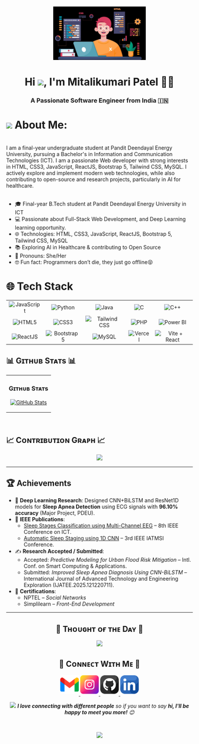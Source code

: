 <p align="center">
  <img src="image.jpg" width="250" />
</p>

<h1 align="center">Hi <img src="https://raw.githubusercontent.com/iampavangandhi/iampavangandhi/master/gifs/Hi.gif" width="40px">, I'm Mitalikumari Patel 👩‍💻</h1>

<h3 align="center">A Passionate Software Engineer from India 🇮🇳</h3>


# <img src="https://emojis.slackmojis.com/emojis/images/1531849430/4246/blob-sunglasses.gif?1531849430" width="30"/> About Me:
<br>
I am a final-year undergraduate student at Pandit Deendayal Energy University, pursuing a Bachelor's in Information and Communication Technologies (ICT). I am a passionate Web developer with strong interests in HTML, CSS3, JavaScript, ReactJS, Bootstrap 5, Tailwind CSS, MySQL. I actively explore and implement modern web technologies, while also contributing to open-source and research projects, particularly in AI for healthcare.
<br><br>

- 🎓 Final-year B.Tech student at Pandit Deendayal Energy University in ICT
- 💻 Passionate about Full-Stack Web Development, and Deep Learning learning opportunity.
- 🌐 Technologies: HTML, CSS3, JavaScript, ReactJS, Bootstrap 5, Tailwind CSS, MySQL
- 📚 Exploring AI in Healthcare & contributing to Open Source
- 📌 Pronouns: She/Her
- 🤓 Fun fact: Programmers don’t die, they just go offline😝


# 🌐 Tech Stack
              
<table align="center">
  <tr align="center">
    <td><img src="https://img.shields.io/badge/JavaScript-%23323330.svg?style=flat&logo=javascript&logoColor=%23F7DF1E" alt="JavaScript"></td>
    <td><img src="https://img.shields.io/badge/Python-3670A0?style=flat&logo=python&logoColor=ffdd54" alt="Python"></td>
    <td><img src="https://img.shields.io/badge/Java-ED8B00?style=flat&logo=openjdk&logoColor=white" alt="Java"></td>
    <td><img src="https://img.shields.io/badge/C-%2300599C.svg?style=flat&logo=c&logoColor=white" alt="C"></td>
    <td><img src="https://img.shields.io/badge/C++-%2300599C.svg?style=flat&logo=c%2B%2B&logoColor=white" alt="C++"></td>
  </tr>
  <tr align="center">
    <td><img src="https://img.shields.io/badge/HTML5-%23E34F26.svg?style=flat&logo=html5&logoColor=white" alt="HTML5"></td>
    <td><img src="https://img.shields.io/badge/CSS3-%231572B6.svg?style=flat&logo=css3&logoColor=white" alt="CSS3"></td>
    <td><img src="https://img.shields.io/badge/Tailwind_CSS-38B2AC?style=flat&logo=tailwind-css&logoColor=white" alt="Tailwind CSS"></td>
    <td><img src="https://img.shields.io/badge/PHP-%23777BB4.svg?style=flat&logo=php&logoColor=white" alt="PHP"></td>
    <td><img src="https://img.shields.io/badge/Power%20BI-F2C811?style=flat&logo=powerbi&logoColor=black" alt="Power BI"></td>
  </tr>
  <tr align="center">
    <td><img src="https://img.shields.io/badge/ReactJS-%2320232a.svg?style=flat&logo=react&logoColor=%2361DAFB" alt="ReactJS"></td>
    <td><img src="https://img.shields.io/badge/Bootstrap-563D7C.svg?style=flat&logo=bootstrap&logoColor=white" alt="Bootstrap 5"></td>
    <td><img src="https://img.shields.io/badge/MySQL-00f.svg?style=flat&logo=mysql&logoColor=white" alt="MySQL"></td>
    <td><img src="https://img.shields.io/badge/Vercel-000000.svg?style=flat&logo=vercel&logoColor=white" alt="Vercel"></td>
    <td><img src="https://img.shields.io/badge/Vite+React-646CFF?style=flat&logo=vite&logoColor=white" alt="Vite + React"></td>
  </tr>
</table>


<!--Github stats Table--> 
<h2>📊 Gɪᴛʜᴜʙ Sᴛᴀᴛs 📊</h2>

<div align="center">
  <table>
    <tr>
      <td>
        <h3 align="center"><strong>Gɪᴛʜᴜʙ Sᴛᴀᴛs</strong></h3>
        <p align="center">
          <a href="https://github.com/mitaliptl-005">
            <img align="center" src="https://github-readme-stats.vercel.app/api?username=mitaliptl-005&count_private=true&show_icons=true&theme=nightowl&bg_color=0,000000,441350&title_color=c56a90&text_color=ffffff&rank_icon=github&hide=prs,issues,contribs&show=reviews,prs_merged,prs_merged_percentage" alt="GitHub Stats" />
          </a>
        </p>
      </td>
    </tr>
  </table>
</div>
<br />

<!--Contribution Graph-->
<h2>📈 Cᴏɴᴛʀɪʙᴜᴛɪᴏɴ Gʀᴀᴘʜ 📈</h2>
<div align="center">
    <img src="https://github-readme-activity-graph.vercel.app/graph?username=mitaliptl-005&bg_color=220a28&&color=ffffff&line=c56a90&point=ffeb95&area=false&hide_border=false" border-radius="15">
</div>

---

<h2>🏆 Achievements </h2> 

- 🧠 **Deep Learning Research**: Designed CNN+BiLSTM and ResNet1D models for **Sleep Apnea Detection** using ECG signals with **96.10% accuracy** (Major Project, PDEU).
- 📜 **IEEE Publications**:
  - [Sleep Stages Classification using Multi-Channel EEG](https://ieeexplore.ieee.org/document/10899511) – 8th IEEE Conference on ICT.
  - [Automatic Sleep Staging using 1D CNN](https://ieeexplore.ieee.org/document/10985440) – 3rd IEEE IATMSI Conference.
- ✍️ **Research Accepted / Submitted**:
  - Accepted: *Predictive Modeling for Urban Flood Risk Mitigation* – Intl. Conf. on Smart Computing & Applications.
  - Submitted: *Improved Sleep Apnea Diagnosis Using CNN-BiLSTM* – International Journal of Advanced Technology and Engineering Exploration (IJATEE.2025.121220711).
- 🏅 **Certifications**:
  - NPTEL – *Social Networks*
  - Simplilearn – *Front-End Development*

---

<!--Dynamic Quote card updates everyday at 12 PM--> 
<h2 align="center">🌟 Tʜᴏᴜɢʜᴛ ᴏғ ᴛʜᴇ Dᴀʏ 🌟</h2>


<!--STARTS_HERE_QUOTE_CARD-->
<p align="center">
    <img src="https://readme-daily-quotes.vercel.app/api?author=Edgar%20Allan%20Poe&quote=Every%20poem%20should%20remind%20the%20reader%20that%20they%20are%20going%20to%20die.&theme=dark&bg_color=220a28&author_color=ffeb95&accent_color=c56a90">
</p>
<!--ENDS_HERE_QUOTE_CARD-->

<!--Contact Section--> 

<h2 align="center">🤝 Cᴏɴɴᴇᴄᴛ Wɪᴛʜ Mᴇ 🤝 </h2>
<div align="center">
  
<a href="mailto:mitali572003@gmail.com" target="_blank">
<img src="./gmail.png" width=50 height=50 alt="mitali572003@gmail.com" style="margin-bottom: 5px;" />
</a>

<a href="https://www.instagram.com/ptl_mitali_5" target="_blank">
<img src="./instagram.png" width=50 height=50 alt="ptl_mitali_5" style="margin-bottom: 5px;" />
</a>

<a href="https://www.githubcom/mitaliptl-005" target="_blank">
<img src="./github.png" width=50 height=50 alt="mitaliptl-005" style="margin-bottom: 5px;" />
</a>

<a href="https://www.linkedin.com/in/mitali-57-ptl" target="_blank">
<img src="./linkedin.png" width=50 height=50 alt="linkedin" style="margin-bottom: 5px;" />
</a>
<br>

<img src="https://media.giphy.com/media/LnQjpWaON8nhr21vNW/giphy.gif" width="60"> <em><b>I love connecting with different people</b> so if you want to say <b>hi, I'll be happy to meet you more!</b> 😊</em>
</div>
<br/>

<!--Footer--> 
<p align="center">
  <img src="https://capsule-render.vercel.app/api?type=waving&color=gradient&height=65&section=footer"/>
</p>
